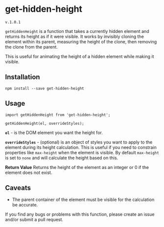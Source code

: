 # get-hidden-height

`v.1.0.1`

`getHiddenHeight` is a function that takes a currently hidden element and returns its height as if it were visible. It works by invisibly cloning the element within its parent, measuring the height of the clone, then removing the clone from the parent.

This is useful for animating the height of a hidden element while making it visible.

## Installation 

```
npm install --save get-hidden-height
```


## Usage

```
import getHiddenHeight from 'get-hidden-height';

getHiddenHeight(el, overrideStyles);
```

**`el`** - is the DOM element you want the height for.

**`overrideStyles`** - (optional) is an object of styles you want to apply to the element during its height calculation. This is useful if you need to constrain properties like `max-height` when the element is visible. By default `max-height` is set to `none` and will calculate the height based on this.

**Return Value** Returns the height of the element as an integer or 0 if the element does not exist.

## Caveats

- The parent container of the element must be visible for the calculation be accurate.


If you find any bugs or problems with this function, please create an issue and/or submit a pull request.
